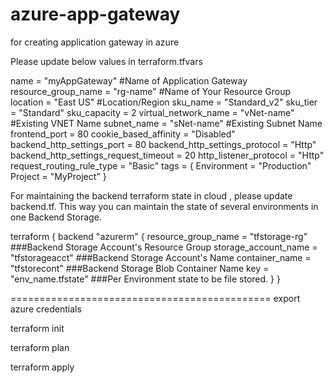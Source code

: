 # azure-app-gateway
for creating application gateway in azure

Please update below values in terraform.tfvars

name                           = "myAppGateway"             #Name of Application Gateway
resource_group_name            = "rg-name"                  #Name of Your Resource Group
location                       = "East US"                  #Location/Region
sku_name                       = "Standard_v2"
sku_tier                       = "Standard"
sku_capacity                   = 2
virtual_network_name           = "vNet-name"                #Existing VNET Name
subnet_name                    = "sNet-name"                #Existing Subnet Name
frontend_port                  = 80
cookie_based_affinity          = "Disabled"
backend_http_settings_port     = 80
backend_http_settings_protocol = "Http"
backend_http_settings_request_timeout = 20
http_listener_protocol         = "Http"
request_routing_rule_type      = "Basic"
tags = {
  Environment = "Production"
  Project     = "MyProject"
}

For maintaining the backend terraform state in cloud , please update backend.tf. This way you can maintain the state of several environments in one Backend Storage.

terraform {
  backend "azurerm" {
    resource_group_name   = "tfstorage-rg"             ###Backend Storage Account's Resource Group
    storage_account_name  = "tfstorageacct"            ###Backend Storage Account's Name
    container_name        = "tfstorecont"              ###Backend Storage Blob Container Name
    key                   = "env_name.tfstate"         ###Per Environment state to be file stored.
  }
}

=============================================
export azure credentials

terraform init

terraform plan

terraform apply
